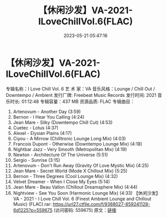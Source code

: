 ﻿---
title: 【休闲沙发】VA-2021-ILoveChillVol.6(FLAC)
date: 2023-05-21 05:47:16
categories: 古典音乐、新世纪、纯音雅乐
tags: 纯音雅乐
---
# 【休闲沙发】VA-2021-ILoveChillVol.6(FLAC)

专辑名称：I Love Chill Vol. 6
艺 术 家：VA
音乐风格：Lounge / Chill Out / Downtempo / Ambient
发行厂牌: Freebeat Music Records
发行时间: 2021
音乐时长: 01:12:48
专辑容量：437 MB
资源品质: FLAC
专辑曲目：
01. Artenovum - Another Day (3:59)
02. Bernon - I Hear You Calling (4:24)
03. Jean Mare - Silky (Downtempo Chill Cut) (4:53)
04. Cuetec - Lotus (4:37)
05. Alexel - Elysian Plains (4:17)
06. Ciyou - A Mirrow (Chilltronic Lounge Long Mix) (4:03)
07. Francois Dupont - Otherwise (Downtempo Lounge Mix)
(4:18)
08. Nightbar Jazz - Very Smooth (Metropolitan Mix) (4:19)
09. Newton - Architecture Of The Universe (5:51)
10. Sergio - Sunrise (3:15)
11. Artenovum - Don't Run Away (Gravity Of Love Mystic Mix)
(4:25)
12. Jean Mare - Secret World (Mode X Chillout Mix) (5:25)
13. Bernon - Three Degrees (Cool Lounge Mix) (4:32)
14. Velvet Dreamer - When I Close My Eyes (5:14)
15. Jean Mare - Beau Vallon (Chillout Dreamsphere Mix)
(4:44)
16. Nightview - See You Soon (Harmonic Lounge Mix) (4:33)
【休闲沙发】VA - 2021 - I Love Chill Vol. 6 (Finest Ambient Lounge and
Chillout Music) (FLAC).rar: https://url27.ctfile.com/f/9388027-859241128-6d1225?p=559675
(访问密码: 559675)
原文：[链接](https://blog.sina.com.cn/s/blog_1647c7e76010311yo.html)